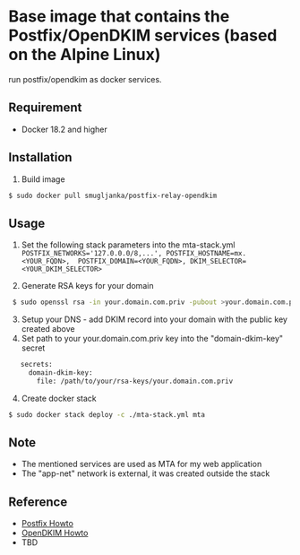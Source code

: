 Base image that contains the Postfix/OpenDKIM services (based on the Alpine Linux)
==============

run postfix/opendkim as docker services.

## Requirement
+ Docker 18.2 and higher

## Installation
1. Build image

```bash
$ sudo docker pull smugljanka/postfix-relay-opendkim
```

## Usage 
1. Set the following stack parameters into the mta-stack.yml 
   `
   POSTFIX_NETWORKS='127.0.0.0/8,...', POSTFIX_HOSTNAME=mx.<YOUR_FQDN>, 
   POSTFIX_DOMAIN=<YOUR_FQDN>, DKIM_SELECTOR=<YOUR_DKIM_SELECTOR>`
   
2. Generate RSA keys for your domain
```bash
 $ sudo openssl rsa -in your.domain.com.priv -pubout >your.domain.com.pub
```
3. Setup your DNS - add DKIM record into your domain with the public key created above
4. Set path to your your.domain.com.priv key into the "domain-dkim-key" secret
```bash
   secrets:
     domain-dkim-key:
       file: /path/to/your/rsa-keys/your.domain.com.priv
```
4. Create docker stack
```bash
$ sudo docker stack deploy -c ./mta-stack.yml mta
```

## Note
+ The mentioned services are used as MTA for my web application
+ The "app-net" network is external, it was created outside the stack

## Reference
+ [Postfix Howto](http://www.postfix.org/)
+ [OpenDKIM Howto](http://opendkim.org/)
+ TBD

